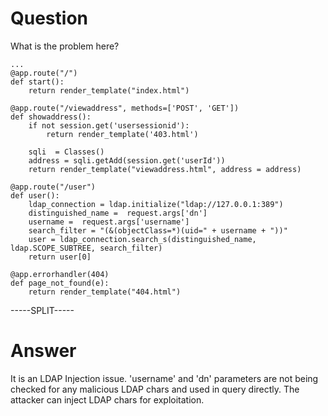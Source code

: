 # Question
 
What is the problem here?
 
```
...
@app.route("/")
def start():
    return render_template("index.html")

@app.route("/viewaddress", methods=['POST', 'GET'])
def showaddress():
    if not session.get('usersessionid'):
        return render_template('403.html')
        
    sqli  = Classes()
    address = sqli.getAdd(session.get('userId'))
    return render_template("viewaddress.html", address = address)

@app.route("/user")
def user():
    ldap_connection = ldap.initialize("ldap://127.0.0.1:389")
    distinguished_name =  request.args['dn']
    username =  request.args['username']
    search_filter = "(&(objectClass=*)(uid=" + username + "))"
    user = ldap_connection.search_s(distinguished_name, ldap.SCOPE_SUBTREE, search_filter)
    return user[0]

@app.errorhandler(404)
def page_not_found(e):
    return render_template("404.html")
```
 
-----SPLIT-----
 
# Answer

It is an LDAP Injection issue. 'username' and 'dn' parameters are not being checked for any malicious LDAP chars and used in query directly. The attacker can inject LDAP chars for exploitation.
